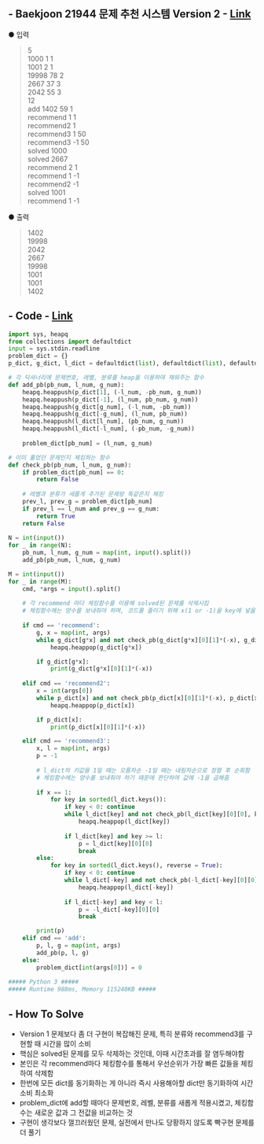 ## - Baekjoon 21944 문제 추천 시스템 Version 2 - [Link](https://www.acmicpc.net/problem/21944)
● 입력  
> 5  
1000 1 1  
1001 2 1  
19998 78 2  
2667 37 3  
2042 55 3  
12  
add 1402 59 1  
recommend 1 1  
recommend2 1  
recommend3 1 50  
recommend3 -1 50  
solved 1000  
solved 2667  
recommend 2 1  
recommend 1 -1  
recommend2 -1  
solved 1001  
recommend 1 -1    

● 출력
> 1402  
19998  
2042  
2667  
19998  
1001  
1001  
1402  

## - Code - [Link](https://github.com/imtaesuu/AlgorithmPractice_with_Python/blob/main/Heap/Baekjoon_21944/Baekjoon_21944.py)

```python
import sys, heapq
from collections import defaultdict
input = sys.stdin.readline
problem_dict = {}
p_dict, g_dict, l_dict = defaultdict(list), defaultdict(list), defaultdict(list)

# 각 딕셔너리에 문제번호, 레벨, 분류를 heap을 이용하여 채워주는 함수
def add_pb(pb_num, l_num, g_num):
    heapq.heappush(p_dict[1], (-l_num, -pb_num, g_num))
    heapq.heappush(p_dict[-1], (l_num, pb_num, g_num))
    heapq.heappush(g_dict[g_num], (-l_num, -pb_num))
    heapq.heappush(g_dict[-g_num], (l_num, pb_num))
    heapq.heappush(l_dict[l_num], (pb_num, g_num))
    heapq.heappush(l_dict[-l_num], (-pb_num, -g_num))
    
    problem_dict[pb_num] = (l_num, g_num)

# 이미 풀었던 문제인지 체킹하는 함수
def check_pb(pb_num, l_num, g_num):
    if problem_dict[pb_num] == 0:
        return False
    
    # 레벨과 분류가 새롭게 추가된 문제랑 똑같은지 체킹 
    prev_l, prev_g = problem_dict[pb_num]
    if prev_l == l_num and prev_g == g_num:
        return True 
    return False
    
N = int(input())
for _ in range(N):
    pb_num, l_num, g_num = map(int, input().split())
    add_pb(pb_num, l_num, g_num)

M = int(input())
for _ in range(M):
    cmd, *args = input().split()
    
    # 각 recommend 마다 체킹함수를 이용해 solved된 문제를 삭제시킴
    # 체킹함수에는 양수를 보내줘야 하며, 코드를 줄이기 위해 x(1 or -1)을 key에 넣을 값에 곱해주고 나온 값에도 곱해줌
    
    if cmd == 'recommend':
        g, x = map(int, args)
        while g_dict[g*x] and not check_pb(g_dict[g*x][0][1]*(-x), g_dict[g*x][0][0]*(-x), g):
            heapq.heappop(g_dict[g*x])

        if g_dict[g*x]:
            print(g_dict[g*x][0][1]*(-x))
        
    elif cmd == 'recommend2':
        x = int(args[0])
        while p_dict[x] and not check_pb(p_dict[x][0][1]*(-x), p_dict[x][0][0]*(-x), p_dict[x][0][2]):
            heapq.heappop(p_dict[x])

        if p_dict[x]:
            print(p_dict[x][0][1]*(-x))

    elif cmd == 'recommend3':
        x, l = map(int, args)
        p = -1
        
        # l_dict의 키값을 1일 때는 오름차순 -1일 때는 내림차순으로 정렬 후 순회함
        # 체킹함수에는 양수를 보내줘야 하기 때문에 판단하여 값에 -1을 곱해줌 
        
        if x == 1:
            for key in sorted(l_dict.keys()):
                if key < 0: continue
                while l_dict[key] and not check_pb(l_dict[key][0][0], key, l_dict[key][0][1]):
                    heapq.heappop(l_dict[key])
                
                if l_dict[key] and key >= l:
                    p = l_dict[key][0][0]
                    break
        else:
            for key in sorted(l_dict.keys(), reverse = True):
                if key < 0: continue
                while l_dict[-key] and not check_pb(-l_dict[-key][0][0], key, -l_dict[-key][0][1]):
                    heapq.heappop(l_dict[-key])
                
                if l_dict[-key] and key < l:
                    p = -l_dict[-key][0][0]
                    break

        print(p)
    elif cmd == 'add':
        p, l, g = map(int, args)
        add_pb(p, l, g)
    else:
        problem_dict[int(args[0])] = 0
	
##### Python 3 #####
##### Runtime 988ms, Memory 115240KB #####
```

## - **How To Solve**
- Version 1 문제보다 좀 더 구현이 복잡해진 문제, 특히 분류와 recommend3를 구현할 때 시간을 많이 소비
- 핵심은 solved된 문제를 모두 삭제하는 것인데, 이때 시간초과를 잘 염두해야함
- 본인은 각 recommend마다 체킹함수를 통해서 우선순위가 가장 빠른 값들을 체킹하여 삭제함
- 한번에 모든 dict를 동기화하는 게 아니라 즉시 사용해아할 dict만 동기화하여 시간소비 최소화
- problem_dict에 add할 때마다 문제번호, 레벨, 분류를 새롭게 적용시켰고, 체킹함수는 새로운 값과 그 전값을 비교하는 것
- 구현이 생각보다 껄끄러웠던 문제, 실전에서 만나도 당황하지 않도록 빡구현 문제를 더 풀기